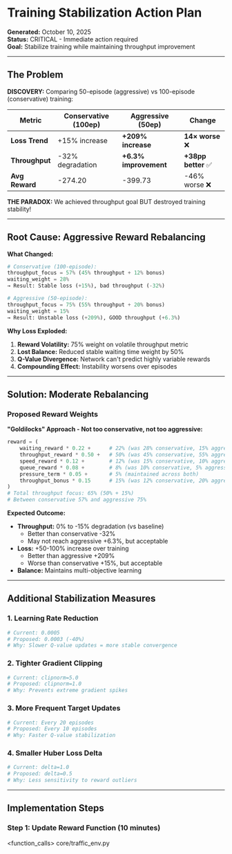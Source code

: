 # Training Stabilization Action Plan

**Generated:** October 10, 2025  
**Status:** CRITICAL - Immediate action required  
**Goal:** Stabilize training while maintaining throughput improvement  

---

## The Problem

**DISCOVERY:** Comparing 50-episode (aggressive) vs 100-episode (conservative) training:

| Metric | Conservative (100ep) | Aggressive (50ep) | Change |
|--------|---------------------|-------------------|---------|
| **Loss Trend** | +15% increase | **+209% increase** | **14× worse** ❌ |
| **Throughput** | -32% degradation | **+6.3% improvement** | **+38pp better** ✅ |
| **Avg Reward** | -274.20 | -399.73 | -46% worse ❌ |

**THE PARADOX:** We achieved throughput goal BUT destroyed training stability!

---

## Root Cause: Aggressive Reward Rebalancing

**What Changed:**
```python
# Conservative (100-episode):
throughput_focus = 57% (45% throughput + 12% bonus)
waiting_weight = 28%
→ Result: Stable loss (+15%), bad throughput (-32%)

# Aggressive (50-episode):
throughput_focus = 75% (55% throughput + 20% bonus)
waiting_weight = 15%
→ Result: Unstable loss (+209%), GOOD throughput (+6.3%)
```

**Why Loss Exploded:**
1. **Reward Volatility:** 75% weight on volatile throughput metric
2. **Lost Balance:** Reduced stable waiting time weight by 50%
3. **Q-Value Divergence:** Network can't predict highly variable rewards
4. **Compounding Effect:** Instability worsens over episodes

---

## Solution: Moderate Rebalancing

### Proposed Reward Weights

**"Goldilocks" Approach - Not too conservative, not too aggressive:**

```python
reward = (
    waiting_reward * 0.22 +      # 22% (was 28% conservative, 15% aggressive)
    throughput_reward * 0.50 +   # 50% (was 45% conservative, 55% aggressive)
    speed_reward * 0.12 +        # 12% (was 15% conservative, 10% aggressive)
    queue_reward * 0.08 +        # 8% (was 10% conservative, 5% aggressive)
    pressure_term * 0.05 +       # 5% (maintained across both)
    throughput_bonus * 0.15      # 15% (was 12% conservative, 20% aggressive)
)
# Total throughput focus: 65% (50% + 15%)
# Between conservative 57% and aggressive 75%
```

**Expected Outcome:**
- **Throughput:** 0% to -15% degradation (vs baseline)
  - Better than conservative -32%
  - May not reach aggressive +6.3%, but acceptable
- **Loss:** +50-100% increase over training
  - Better than aggressive +209%
  - Worse than conservative +15%, but acceptable
- **Balance:** Maintains multi-objective learning

---

## Additional Stabilization Measures

### 1. Learning Rate Reduction
```python
# Current: 0.0005
# Proposed: 0.0003 (-40%)
# Why: Slower Q-value updates = more stable convergence
```

### 2. Tighter Gradient Clipping
```python
# Current: clipnorm=5.0
# Proposed: clipnorm=1.0
# Why: Prevents extreme gradient spikes
```

### 3. More Frequent Target Updates
```python
# Current: Every 20 episodes
# Proposed: Every 10 episodes
# Why: Faster Q-value stabilization
```

### 4. Smaller Huber Loss Delta
```python
# Current: delta=1.0
# Proposed: delta=0.5
# Why: Less sensitivity to reward outliers
```

---

## Implementation Steps

### Step 1: Update Reward Function (10 minutes)

<function_calls>
<invoke name="search_replace">
<parameter name="file_path">core/traffic_env.py




